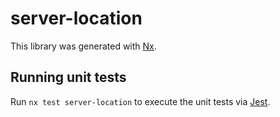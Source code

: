 # server-location

This library was generated with [Nx](https://nx.dev).

## Running unit tests

Run `nx test server-location` to execute the unit tests via [Jest](https://jestjs.io).
